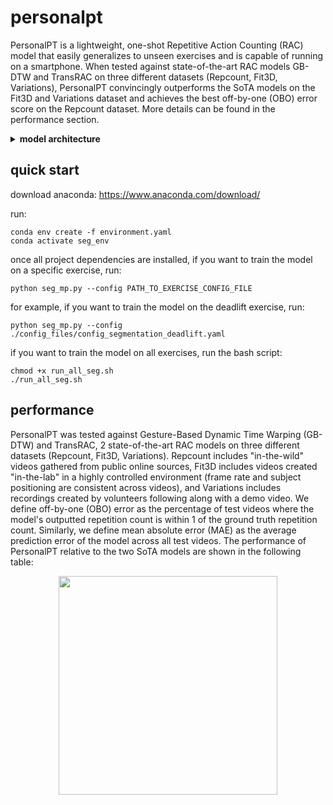 # personalpt

PersonalPT is a lightweight, one-shot Repetitive Action Counting (RAC) model that easily generalizes to unseen exercises and is capable of running on a smartphone. When tested against state-of-the-art RAC models GB-DTW and TransRAC on three different datasets (Repcount, Fit3D, Variations), PersonalPT convincingly outperforms the SoTA models on the Fit3D and Variations dataset and achieves the best off-by-one (OBO) error score on the Repcount dataset. More details can be found in the performance section.

<details>
  <summary><b>model architecture</b></summary>

  PersonalPT is a gaussian mixture model that classifies each frame of a video as belonging to one of two states: Active State (State A), or Resting State (State R). The model assumes that in a video, the transition sequence State R --> State A --> State R represents one repetition. Each frame of the video is first skeletonized using Mediapipe v10.7, and then joint angles are calculated from the skeleton. During training, each frame of the video is labeled as either State A or State R. Using these labels, the model learns to associate certain skeleton data/joint angles with the states. When deployed, the model skeletonizes the input video, generates a predicted state for each frame of the video, and then counts the number of State R --> State A --> State R transitions to output a repetition count.

  ![image](https://github.com/user-attachments/assets/5ca8bb8e-c8a4-4f07-aa3b-2138e629e72b)

  
</details>

## quick start
download anaconda: https://www.anaconda.com/download/

run:
```
conda env create -f environment.yaml
conda activate seg_env
```
once all project dependencies are installed, if you want to train the model on a specific exercise, run:
```
python seg_mp.py --config PATH_TO_EXERCISE_CONFIG_FILE
```
for example, if you want to train the model on the deadlift exercise, run:
```
python seg_mp.py --config ./config_files/config_segmentation_deadlift.yaml
```

if you want to train the model on all exercises, run the bash script:
```
chmod +x run_all_seg.sh
./run_all_seg.sh
```


## performance

PersonalPT was tested against Gesture-Based Dynamic Time Warping (GB-DTW) and TransRAC, 2 state-of-the-art RAC models on three different datasets (Repcount, Fit3D, Variations). Repcount includes "in-the-wild" videos gathered from public online sources, Fit3D includes videos created "in-the-lab" in a highly controlled environment (frame rate and subject positioning are consistent across videos), and Variations includes recordings created by volunteers following along with a demo video. We define off-by-one (OBO) error as the percentage of test videos where the model's outputted repetition count is within 1 of the ground truth repetition count. Similarly, we define mean absolute error (MAE) as the average prediction error of the model across all test videos. The performance of PersonalPT relative to the two SoTA models are shown in the following table:

<div align="center">
  <img src="https://media.discordapp.net/attachments/782820837816401951/1265790514637308015/image.png?ex=66a2cac7&is=66a17947&hm=f2cc3b446eae03a0bee8a030b213da5e5759915f92f519201af9edbaa5167887&=&format=webp&quality=lossless" width="350px">
</div>
